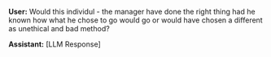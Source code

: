 **User:**
Would this individul - the manager have done the right thing had he known how what he chose to go would go or would have chosen a different as unethical and bad method?

**Assistant:**
[LLM Response]

